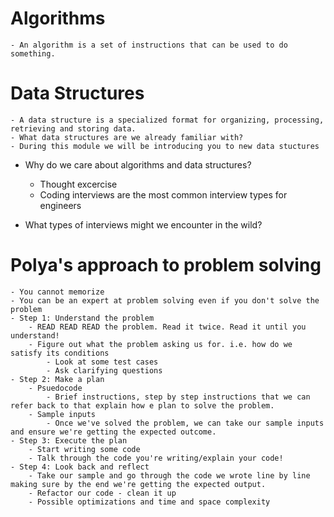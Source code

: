 # Algorithms
    - An algorithm is a set of instructions that can be used to do something. 

# Data Structures
    - A data structure is a specialized format for organizing, processing, retrieving and storing data.
    - What data structures are we already familiar with?
    - During this module we will be introducing you to new data stuctures

- Why do we care about algorithms and data structures?
    - Thought excercise
    - Coding interviews are the most common interview types for engineers

- What types of interviews might we encounter in the wild?

# Polya's approach to problem solving
    - You cannot memorize 
    - You can be an expert at problem solving even if you don't solve the problem
    - Step 1: Understand the problem
        - READ READ READ the problem. Read it twice. Read it until you understand!
        - Figure out what the problem asking us for. i.e. how do we satisfy its conditions
            - Look at some test cases
            - Ask clarifying questions
    - Step 2: Make a plan
        - Psuedocode
            - Brief instructions, step by step instructions that we can refer back to that explain how e plan to solve the problem.
        - Sample inputs
            - Once we've solved the problem, we can take our sample inputs and ensure we're getting the expected outcome.
    - Step 3: Execute the plan
        - Start writing some code
        - Talk through the code you're writing/explain your code!
    - Step 4: Look back and reflect
        - Take our sample and go through the code we wrote line by line making sure by the end we're getting the expected output.
        - Refactor our code - clean it up
        - Possible optimizations and time and space complexity